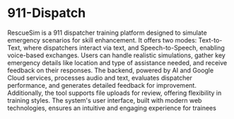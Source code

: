 # 911-Dispatch

RescueSim is a 911 dispatcher training platform designed to simulate emergency scenarios for skill enhancement. It offers two modes: Text-to-Text, where dispatchers interact via text, and Speech-to-Speech, enabling voice-based exchanges. Users can handle realistic simulations, gather key emergency details like location and type of assistance needed, and receive feedback on their responses. The backend, powered by AI and Google Cloud services, processes audio and text, evaluates dispatcher performance, and generates detailed feedback for improvement. Additionally, the tool supports file uploads for review, offering flexibility in training styles. The system's user interface, built with modern web technologies, ensures an intuitive and engaging experience for trainees​
